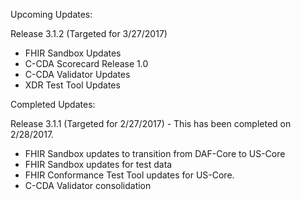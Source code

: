 
Upcoming Updates:

Release 3.1.2 (Targeted for 3/27/2017)
* FHIR Sandbox Updates
* C-CDA Scorecard Release 1.0
* C-CDA Validator Updates
* XDR Test Tool Updates

Completed Updates:

Release 3.1.1 (Targeted for 2/27/2017) - This has been completed on 2/28/2017.
* FHIR Sandbox updates to transition from DAF-Core to US-Core
* FHIR Sandbox updates for test data
* FHIR Conformance Test Tool updates for US-Core.
* C-CDA Validator consolidation



